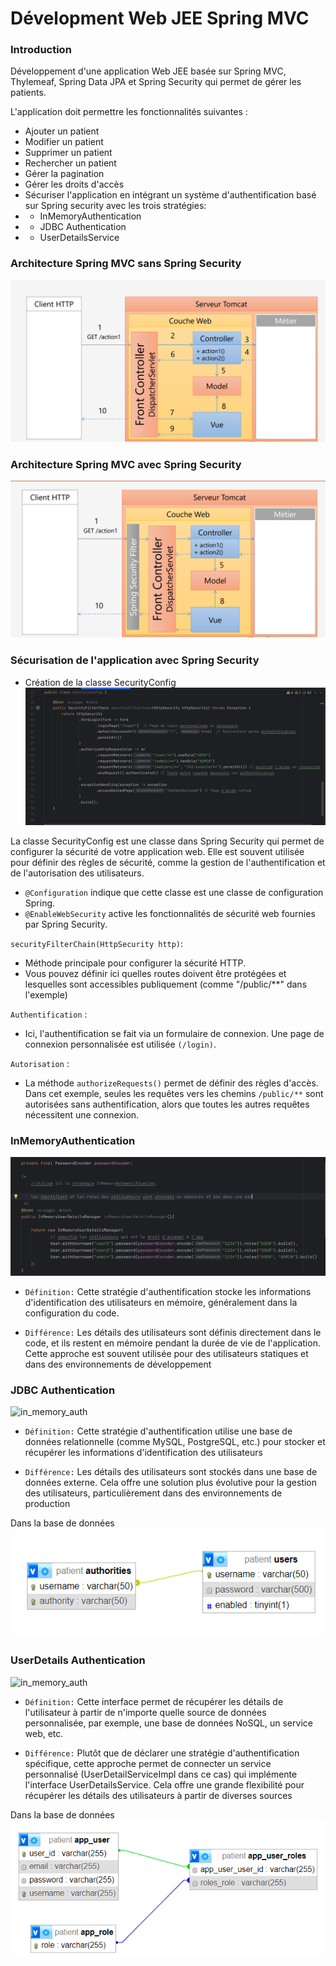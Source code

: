 # Dévelopment Web JEE Spring MVC

### Introduction
Développement d'une application Web JEE basée sur Spring MVC,
Thylemeaf, Spring Data JPA et Spring Security qui permet de 
gérer les patients. 

L'application doit permettre les fonctionnalités suivantes :
* Ajouter un patient
* Modifier un patient
* Supprimer un patient
* Rechercher un patient
* Gérer la pagination
* Gérer les droits d'accès
* Sécuriser l'application en intégrant un système d'authentification basé sur Spring security avec les trois stratégies:
* * InMemoryAuthentication
* * JDBC Authentication
* * UserDetailsService

### Architecture Spring MVC sans Spring Security

![sans_secu](captures/sans_secu.png)


### Architecture Spring MVC avec Spring Security

![avec_secu](captures/avec_secu.png)


### Sécurisation de l'application avec Spring Security

* Création de la classe SecurityConfig
  ![security_config](captures/security_config.png)

La classe SecurityConfig est une classe dans Spring Security qui permet de configurer la sécurité de 
votre application web. Elle est souvent utilisée pour définir
des règles de sécurité, comme la gestion de l'authentification
et de l'autorisation des utilisateurs.

* `@Configuration` indique que cette classe est une classe de configuration Spring.
* `@EnableWebSecurity` active les fonctionnalités de sécurité web fournies par Spring Security.

`securityFilterChain(HttpSecurity http)`:

* Méthode principale pour configurer la sécurité HTTP.
* Vous pouvez définir ici quelles routes doivent être protégées et lesquelles sont accessibles publiquement (comme "/public/**" dans l'exemple)

`Authentification` :

* Ici, l'authentification se fait via un formulaire de connexion. Une page de connexion personnalisée est utilisée `(/login)`.

`Autorisation` :

* La méthode `authorizeRequests()` permet de définir des règles d'accès. Dans cet exemple, seules les requêtes vers les chemins `/public/**` sont autorisées sans authentification, alors que toutes les autres requêtes nécessitent une connexion.

### InMemoryAuthentication

![in_memory_auth](captures/in_memory.png)

- `Définition:` Cette stratégie d'authentification stocke les informations d'identification des utilisateurs en mémoire, généralement dans la configuration du code.

- `Différence:` Les détails des utilisateurs sont définis directement dans le code, et ils restent en mémoire pendant la durée de vie de l'application. Cette approche est souvent utilisée pour des utilisateurs statiques et dans des environnements de développement




### JDBC Authentication

![in_memory_auth](captures/jdbc.png)

- `Définition:` Cette stratégie d'authentification utilise une base de données relationnelle (comme MySQL, PostgreSQL, etc.) pour stocker et récupérer les informations d'identification des utilisateurs


- `Différence:` Les détails des utilisateurs sont stockés dans une base de données externe. Cela offre une solution plus évolutive pour la gestion des utilisateurs, particulièrement dans des environnements de production

Dans la base de données
![jdbc_db](captures/jdbc_db.png)




### UserDetails Authentication

![in_memory_auth](captures/user_detail.png)

- `Définition:` Cette interface permet de récupérer les détails de l'utilisateur à partir de n'importe quelle source de données personnalisée, par exemple, une base de données NoSQL, un service web, etc.


- `Différence:` Plutôt que de déclarer une stratégie d'authentification spécifique, cette approche permet de connecter un service personnalisé (UserDetailServiceImpl dans ce cas) qui implémente l'interface UserDetailsService. Cela offre une grande flexibilité pour récupérer les détails des utilisateurs à partir de diverses sources

Dans la base de données
![userdetail_db](captures/userDetail_db.png)








